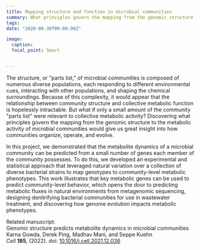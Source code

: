 ```yaml
---
title: Mapping structure and function in microbial communities
summary: What principles govern the mapping from the genomic structure to the metabolic activity of microbial communities? 
tags:
date: "2020-09-30T00:00:00Z"

image:
  caption: 
  focal_point: Smart


---
```


The structure, or "parts list," of microbial communities is composed of numerous diverse populations, each responding to different environmental cues, interacting with other populations, and shaping the chemical surroundings. Because of this complexity, it would appear that the relationship between community structure and collective metabolic function is hopelessly intractable. But what if only a small amount of the community "parts list" were relevant to collective metabolic activity? Discovering what principles govern the mapping from the genomic structure to the metabolic activity of microbial communities would give us great insight into how communities organize, operate, and evolve.

In this project, we demonstrated that the metabolite dynamics of a microbial community can be predicted from a small number of genes each member of the community possesses. To do this, we developed an experimental and statistical approach that leveraged natural variation over a collection of diverse bacterial strains to map genotypes to community-level metabolic phenotypes. This work illustrates that key metabolic genes can be used to predict community-level behavior, which opens the door to predicting metabolic fluxes in natural environments from metagenomic sequencing, designing denitrifying bacterial communities for use in wastewater treatment, and discovering how genome evolution impacts metabolic phenotypes.

Related manuscript:  
Genomic structure predicts metabolite dynamics in microbial communities  
Karna Gowda, Derek Ping, Madhav Mani, and Seppe Kuehn  
*Cell* **185**, (2022). doi: [10.1016/j.cell.2021.12.036](https://authors.elsevier.com/c/1eVtGL7PXf0s3)
